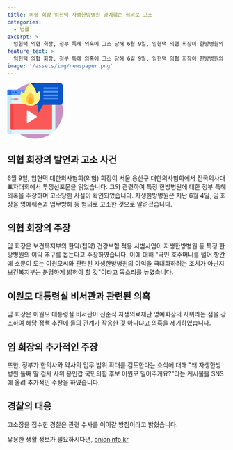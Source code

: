```yaml
---
title: 의협 회장 임현택 자생한방병원 명예훼손 혐의로 고소
categories:
  - 법률
excerpt: >
  임현택 의협 회장, 정부 특혜 의혹에 고소 당해 6월 9일, 임현택 의협 회장이 한방병원의 정부 특혜 의혹을 제기한 후, 해당 한방병원에 의협 회장 명예훼손과 업무방해 혐의로 고소당했다. 이원모 대통령실 비서관과의 관련성을 언급하며 의혹을 제기한 임 회장은 SNS에도 관련 게시물을 올린 바 있다. 용산경찰서는 고소장을 접수하고 관련 수사를 이어간다고 밝혔다.
feature_text: >
  임현택 의협 회장, 정부 특혜 의혹에 고소 당해 6월 9일, 임현택 의협 회장이 한방병원의 정부 특혜 의혹을 제기한 후, 해당 한방병원에 의협 회장 명예훼손과 업무방해 혐의로 고소당했다. 이원모 대통령실 비서관과의 관련성을 언급하며 의혹을 제기한 임 회장은 SNS에도 관련 게시물을 올린 바 있다. 용산경찰서는 고소장을 접수하고 관련 수사를 이어간다고 밝혔다.
image: '/assets/img/newspaper.png'
---
```


<p><img src="/assets/img/news.png" alt="rentncar 속보" /></p>

<h2 data-ke-size="size26">의협 회장의 발언과 고소 사건</h2>

<p data-ke-size="size16">6월 9일, 임현택 대한의사협회(의협) 회장이 서울 용산구 대한의사협회에서 전국의사대표자대회에서 투쟁선포문을 읽었습니다. 그와 관련하여 특정 한방병원에 대한 정부 특혜 의혹을 주장하며 고소당한 사실이 확인되었습니다. 자생한방병원은 지난 6월 4일, 임 회장을 명예훼손과 업무방해 등 혐의로 고소한 것으로 알려졌습니다.</p>

<h2 data-ke-size="size26">의협 회장의 주장</h2>

<p data-ke-size="size16">임 회장은 보건복지부의 한약(첩약) 건강보험 적용 시범사업이 자생한방병원 등 특정 한방병원의 이익 추구를 돕는다고 주장하였습니다. 이에 대해 "국민 호주머니를 털어 항간에 소문이 도는 이원모씨와 관련된 자생한방병원의 이익을 극대화하려는 조치가 아닌지 보건복지부는 분명하게 밝혀야 할 것"이라고 목소리를 높였습니다.</p>

<h2 data-ke-size="size26">이원모 대통령실 비서관과 관련된 의혹</h2>

<p data-ke-size="size16">임 회장은 이원모 대통령실 비서관이 신준식 자생의료재단 명예회장의 사위라는 점을 강조하여 해당 정책 추진에 둘의 관계가 작용한 것 아니냐고 의혹을 제기하였습니다.</p>

<h2 data-ke-size="size26">임 회장의 추가적인 주장</h2>

<p data-ke-size="size16">또한, 정부가 한의사와 약사의 업무 범위 확대를 검토한다는 소식에 대해 "왜 자생한방병원 둘째 딸 검사 사위 용인갑 국민의힘 후보 이원모 밀어주게요?"라는 게시물을 SNS에 올려 추가적인 주장을 하였습니다.</p>

<h2 data-ke-size="size26">경찰의 대응</h2>

<p data-ke-size="size16">고소장을 접수한 경찰은 관련 수사를 이어갈 방침이라고 밝혔습니다.</p>
유용한 생활 정보가 필요하시다면, <a href="https://onioninfo.kr" rel="dofollow">onioninfo.kr</a>


